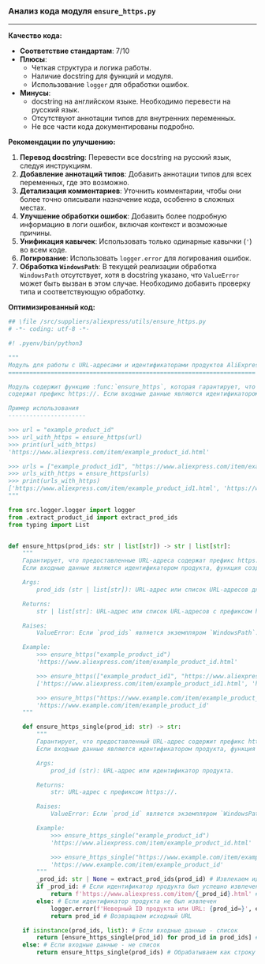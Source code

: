 ### **Анализ кода модуля `ensure_https.py`**

---

**Качество кода:**

- **Соответствие стандартам**: 7/10
- **Плюсы**:
    - Четкая структура и логика работы.
    - Наличие docstring для функций и модуля.
    - Использование `logger` для обработки ошибок.
- **Минусы**:
    - docstring на английском языке. Необходимо перевести на русский язык.
    - Отсутствуют аннотации типов для внутренних переменных.
    - Не все части кода документированы подробно.

**Рекомендации по улучшению:**

1.  **Перевод docstring**: Перевести все docstring на русский язык, следуя инструкциям.
2.  **Добавление аннотаций типов**: Добавить аннотации типов для всех переменных, где это возможно.
3.  **Детализация комментариев**: Уточнить комментарии, чтобы они более точно описывали назначение кода, особенно в сложных местах.
4.  **Улучшение обработки ошибок**: Добавить более подробную информацию в логи ошибок, включая контекст и возможные причины.
5.  **Унификация кавычек**: Использовать только одинарные кавычки (`'`) во всем коде.
6.  **Логирование**: Использовать `logger.error` для логирования ошибок.
7.  **Обработка `WindowsPath`**: В текущей реализации обработка `WindowsPath` отсутствует, хотя в docstring указано, что `ValueError` может быть вызван в этом случае. Необходимо добавить проверку типа и соответствующую обработку.

**Оптимизированный код:**

```python
## \file /src/suppliers/aliexpress/utils/ensure_https.py
# -*- coding: utf-8 -*-

#! .pyenv/bin/python3

"""
Модуль для работы с URL-адресами и идентификаторами продуктов AliExpress.
======================================================================

Модуль содержит функцию :func:`ensure_https`, которая гарантирует, что предоставленные URL-адреса
содержат префикс https://. Если входные данные являются идентификатором продукта, функция создает полный URL-адрес с префиксом https://.

Пример использования
----------------------

>>> url = "example_product_id"
>>> url_with_https = ensure_https(url)
>>> print(url_with_https)
'https://www.aliexpress.com/item/example_product_id.html'

>>> urls = ["example_product_id1", "https://www.aliexpress.com/item/example_product_id2.html"]
>>> urls_with_https = ensure_https(urls)
>>> print(urls_with_https)
['https://www.aliexpress.com/item/example_product_id1.html', 'https://www.aliexpress.com/item/example_product_id2.html']
"""

from src.logger.logger import logger
from .extract_product_id import extract_prod_ids
from typing import List


def ensure_https(prod_ids: str | list[str]) -> str | list[str]:
    """
    Гарантирует, что предоставленные URL-адреса содержат префикс https://.
    Если входные данные являются идентификатором продукта, функция создает полный URL-адрес с префиксом https://.

    Args:
        prod_ids (str | list[str]): URL-адрес или список URL-адресов для проверки и изменения при необходимости.

    Returns:
        str | list[str]: URL-адрес или список URL-адресов с префиксом https://.

    Raises:
        ValueError: Если `prod_ids` является экземпляром `WindowsPath`.

    Example:
        >>> ensure_https("example_product_id")
        'https://www.aliexpress.com/item/example_product_id.html'

        >>> ensure_https(["example_product_id1", "https://www.aliexpress.com/item/example_product_id2.html"])
        ['https://www.aliexpress.com/item/example_product_id1.html', 'https://www.aliexpress.com/item/example_product_id2.html']

        >>> ensure_https("https://www.example.com/item/example_product_id")
        'https://www.example.com/item/example_product_id'
    """

    def ensure_https_single(prod_id: str) -> str:
        """
        Гарантирует, что предоставленный URL-адрес содержит префикс https://.
        Если входные данные являются идентификатором продукта, функция создает полный URL-адрес с префиксом https://.

        Args:
            prod_id (str): URL-адрес или идентификатор продукта.

        Returns:
            str: URL-адрес с префиксом https://.

        Raises:
            ValueError: Если `prod_id` является экземпляром `WindowsPath`.

        Example:
            >>> ensure_https_single("example_product_id")
            'https://www.aliexpress.com/item/example_product_id.html'

            >>> ensure_https_single("https://www.example.com/item/example_product_id")
            'https://www.example.com/item/example_product_id'
        """
        _prod_id: str | None = extract_prod_ids(prod_id) # Извлекаем идентификатор продукта
        if _prod_id: # Если идентификатор продукта был успешно извлечен
            return f'https://www.aliexpress.com/item/{_prod_id}.html' # Формируем URL с https и возвращаем его
        else: # Если идентификатор продукта не был извлечен
            logger.error(f'Неверный ID продукта или URL: {prod_id=}', exc_info=False) # Логируем ошибку
            return prod_id # Возвращаем исходный URL

    if isinstance(prod_ids, list): # Если входные данные - список
        return [ensure_https_single(prod_id) for prod_id in prod_ids] # Обрабатываем каждый элемент списка
    else: # Если входные данные - не список
        return ensure_https_single(prod_ids) # Обрабатываем как строку